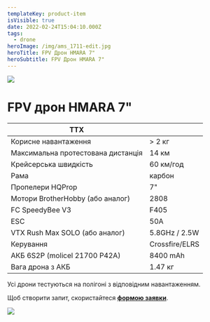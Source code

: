```yaml
---
templateKey: product-item
isVisible: true
date: 2022-02-24T15:04:10.000Z
tags:
  - drone
heroImage: /img/ams_1711-edit.jpg
heroTitle: FPV Дрон HMARA 7"
heroSubtitle: FPV Дрон HMARA 7"
---
```

![](/img/ams_1711-edit.jpg)

# FPV дрон HMARA 7"

| **ТТХ**                            |                |
| ---------------------------------- | -------------- |
| Корисне навантаження               | \> 2 кг        |
| Максимальна протестована дистанція | 14 км          |
| Крейсерська швидкість              | 60 км/год      |
| Р﻿ама                              | карбон         |
| Пропелери HQProp                   | 7"             |
| Мотори BrotherHobby (або аналог)   | 2808           |
| FC SpeedyBee V3                    | F405           |
| ESC                                | 50A            |
| ﻿VTX Rush Max SOLO (або аналог)    | 5.8GHz / 2.5W  |
| ﻿Керування                         | Crossfire/ELRS |
| АКБ 6S2P (molicel 21700 P42A)      | 8400 mAh       |
| Вага дрона з АКБ                   | 1.47 кг        |

Усі дрони тестуються на полігоні з відповідним навантаженням.



Щоб створити запит, скористайтеся <a href="https://docs.google.com/forms/d/1TCApMWtctqZN7LEEKFTjVBQc5R3FQGf2tWWAGfGwWSU" target="_blank" rel="noopener noreferrer">**формою заявки**</a>.

![](/img/ams_1709-edit.jpg)